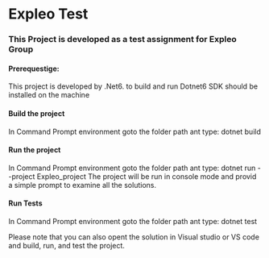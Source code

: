 # Expleo Test
### This Project is developed as a test assignment for Expleo Group

#### Prerequestige: 
This project is developed by .Net6. to build and run Dotnet6 SDK should be installed on the machine

#### Build the project
In Command Prompt environment goto the folder path ant type: 
    dotnet build

#### Run the project 
In Command Prompt environment goto the folder path ant type: 
    dotnet run --project Expleo_project
The project will be run in console mode and provid a simple prompt to examine all the solutions.
#### Run Tests
In Command Prompt environment goto the folder path ant type:
    dotnet test

Please note that you can also opent the solution in Visual studio or VS code and build, run, and test the project.

